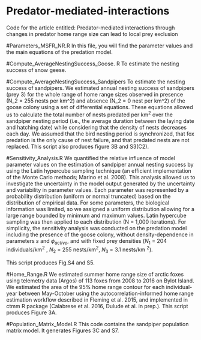 # Predator-mediated-interactions
Code for the article entitled: Predator-mediated interactions through changes in predator home range size can lead to local prey exclusion

#Parameters_MSFR_NR.R
In this file, you will find the parameter values and the main equations of the predation model.

#Compute_AverageNestingSuccess_Goose. R
To estimate the nesting success of snow geese.

#Compute_AverageNestingSuccess_Sandpipers
To estimate the nesting success of sandpipers. We estimated annual nesting success of sandpipers (prey 3) for the whole range of home range sizes observed in presence (N_2 = 255 nests per km^2) and absence (N_2 = 0 nest per km^2) of the goose colony using a set of differential equations. These equations allowed us to calculate the total number of nests predated per km$^2$ over the sandpiper nesting period (i.e., the average duration between the laying date and hatching date) while considering that the density of nests decreases each day. We assumed that the bird nesting period is synchronized, that fox predation is the only cause of nest failure, and that predated nests are not replaced. This script also produces figure 3B and S3(C2).

#Sensitivity_Analysis.R
We quantified the relative influence of model parameter values on the estimation of sandpiper annual nesting success by using the Latin hypercube sampling technique (an efficient implementation of the Monte Carlo methods; Marino et al. 2008). This analysis allowed us to investigate the uncertainty in the model output generated by the uncertainty and variability in parameter values. Each parameter was represented by a probability distribution (uniform or normal truncated) based on the distribution of empirical data. For some parameters, the biological information was limited, so we assigned a uniform distribution allowing for a large range bounded by minimum and maximum values. Latin hypercube sampling was then applied to each distribution (N = 1,000 iterations). For simplicity, the sensitivity analysis was conducted on the predation model including the presence of the goose colony, without density-dependence in parameters $s$ and $\phi_{active}$, and with fixed prey densities ($N_1$ = 204 individuals/km$^2$ , $N_2$ = 255 nests/km$^2$, $N_3$ = 3.1 nests/km $^2$).

This script produces Fig.S4 and S5.

#Home_Range.R
We estimated summer home range size of arctic foxes using telemetry data (Argos) of 113 foxes from 2008 to 2016 on Bylot Island. We estimated the area of the 95% home range contour for each individual-year between May-October using the autocorrelation-informed home range estimation workflow described in Fleming et al. 2015, and implemented in ctmm R package (Calabrese et al. 2016, Dulude et al. in prep.). This script produces Figure 3A.

#Population_Matrix_Model.R
This code contains the sandpiper population matrix model. It generates Figures 3C and S7.
